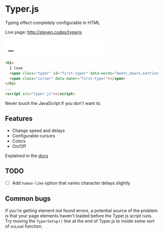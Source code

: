 # Typer.js
Typing effect completely configurable in HTML

Live page: http://steven.codes/typerjs

![example gif of typing effect](assets/not_the_first_example.gif)

```html
<h1>
  I love
  <span class="typer" id="first-typer" data-words="beets,bears,battlestar galactica" data-colors="#cd2032,#cc1e81,#6e6abb"></span>
  <span class="cursor" data-owner="first-typer"></span>
</h1>
...
<script src="typer.js"></script>
```

Never touch the JavaScript if you don't want to.

## Features
- Change speed and delays
- Configurable cursors
- Colors
- On/Off

Explained in the [docs](http://steven.codes/typerjs/docs/)

## TODO
- [ ] Add `human-like` option that varies character delays slightly

## Common bugs

If you're getting element not found errors, a potential source of the problem is that your page elements haven't loaded before the Typer.js script runs. Try moving the `TyperSetup()` line at the end of Typer.js to inside some sort of `onLoad` function.
